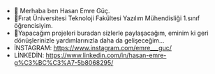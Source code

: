 - 👋 Merhaba ben Hasan Emre Güç.
- 🏫Fırat Üniversitesi Teknoloji Fakültesi Yazılım Mühendisliği 1.sınıf öğrencisiyim.
- 📝Yapacağım projeleri buradan sizlerle paylaşacağım, eminim ki geri dönüşlerinizle yardımlarınızla daha da gelişeceğim...
- İNSTAGRAM: https://www.instagram.com/emre___guc/
- LİNKEDİN: https://www.linkedin.com/in/hasan-emre-g%C3%BC%C3%A7-5b8068295/

<!---
emreguc07/emreguc07 is a ✨ special ✨ repository because its `README.md` (this file) appears on your GitHub profile.
You can click the Preview link to take a look at your changes.
--->
